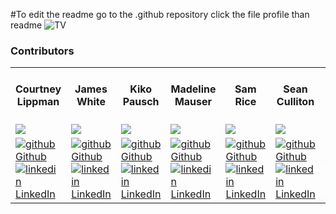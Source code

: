 #To edit the readme go to the .github repository click the file profile than readme
![TV](https://user-images.githubusercontent.com/108167041/216439795-497da591-e91b-49fc-a3cf-5b9daef92196.jpeg)

### Contributors

<table>
  <tr>
    <th>Courtney Lippman</th>
    <th>James White</th>
    <th>Kiko Pausch</th>
    <th>Madeline Mauser</th>
    <th>Sam Rice</th>
    <th>Sean Culliton</th>
    <th>William Wang</th>
    <th>Kathleen Brandt<br>(Project Manager)</th>
  </tr>
  <tr>
    <td><img src="https://avatars.githubusercontent.com/u/104169837?s=120&v=4"></td>
    <td><img src="https://avatars.githubusercontent.com/u/108167041?s=120&v=4"></td>
    <td><img src="https://avatars.githubusercontent.com/u/19957834?s=120&v=4"></td>
    <td><img src="https://avatars.githubusercontent.com/u/106927896?s=120&v=4"></td>
    <td><img src="https://avatars.githubusercontent.com/u/108169988?s=180&v=4"></td>
    <td><img src="https://avatars.githubusercontent.com/u/108320490?s=120&v=4"></td>
    <td><img src="https://avatars.githubusercontent.com/u/110333328?s=120&v=4"></td>
    <td><img src="https://avatars.githubusercontent.com/u/96136707?s=120&v=4"></td>
  </tr>

  <tr>
    <td>
       <a href="" rel="nofollow noreferrer">
          <img src="" alt="github"> Github
      </a><br>
        <a href="" rel="nofollow noreferrer">
          <img src="" alt="linkedin"> LinkedIn
      </a>
    </td>
    <td>
       <a href="" rel="nofollow noreferrer">
          <img src="" alt="github"> Github
      </a><br>
        <a href="" rel="nofollow noreferrer">
          <img src="" alt="linkedin"> LinkedIn
      </a>
    </td>
        <td>
       <a href="" rel="nofollow noreferrer">
          <img src="" alt="github"> Github
      </a><br>
        <a href="" rel="nofollow noreferrer">
          <img src="" alt="linkedin"> LinkedIn
      </a>
    </td>
        <td>
       <a href="" rel="nofollow noreferrer">
          <img src="" alt="github"> Github
      </a><br>
        <a href="" rel="nofollow noreferrer">
          <img src="" alt="linkedin"> LinkedIn
      </a>
    </td>
        <td>
       <a href="" rel="nofollow noreferrer">
          <img src="" alt="github"> Github
      </a><br>
        <a href="" rel="nofollow noreferrer">
          <img src="" alt="linkedin"> LinkedIn
      </a>
    </td>
        <td>
       <a href="" rel="nofollow noreferrer">
          <img src="" alt="github"> Github
      </a><br>
        <a href="" rel="nofollow noreferrer">
          <img src="" alt="linkedin"> LinkedIn
      </a>
    </td>
        <td>
       <a href="" rel="nofollow noreferrer">
          <img src="" alt="github"> Github
      </a><br>
        <a href="" rel="nofollow noreferrer">
          <img src="" alt="linkedin"> LinkedIn
      </a>
    </td>
        <td>
       <a href="" rel="nofollow noreferrer">
          <img src="" alt="github"> Github
      </a><br>
        <a href="" rel="nofollow noreferrer">
          <img src="" alt="linkedin"> LinkedIn
      </a>
    </td>
    </tr>
    
</table>
